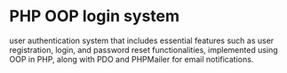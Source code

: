 # PHP OOP login system

user authentication system that includes essential features such as user registration, login, and password reset functionalities, implemented using OOP in PHP, along with PDO and PHPMailer for email notifications.
